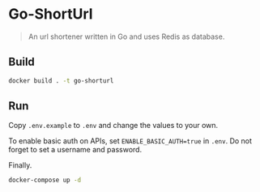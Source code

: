 # Go-ShortUrl

> An url shortener written in Go and uses Redis as database.

## Build

```bash
docker build . -t go-shorturl
```

## Run

Copy `.env.example` to `.env` and change the values to your own.

To enable basic auth on APIs, set `ENABLE_BASIC_AUTH=true` in `.env`.
Do not forget to set a username and password.

Finally.

```bash
docker-compose up -d
```
